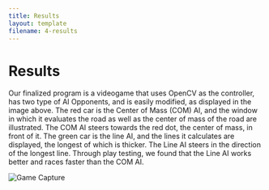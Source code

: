 ```yaml
---
title: Results
layout: template
filename: 4-results
--- 
```


# Results

Our finalized program is a videogame that uses OpenCV as the controller, has two type of AI Opponents, and is easily modified, as displayed in the image above. The red car is the Center of Mass (COM) AI, and the window in which it evaluates the road as well as the center of mass of the road are illustrated. The COM AI steers towards the red dot, the center of mass, in front of it. The green car is the line AI, and the lines it calculates are displayed, the longest of which is thicker. The Line AI steers in the direction of the longest line. Through play testing, we found that the Line AI works better and races faster than the COM AI. 

![Game Capture](http://wtrelease.github.io/Vision-Racing/PresentationLinks/Game_Capture1.png)

